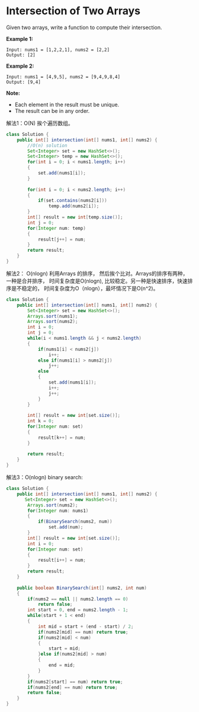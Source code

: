 # Intersection of Two Arrays



Given two arrays, write a function to compute their intersection.

**Example 1:**

```text
Input: nums1 = [1,2,2,1], nums2 = [2,2]
Output: [2]
```

**Example 2:**

```text
Input: nums1 = [4,9,5], nums2 = [9,4,9,8,4]
Output: [9,4]
```

**Note:**

* Each element in the result must be unique.
* The result can be in any order.

解法1：O\(N\) 挨个遍历数组。

```java
class Solution {
    public int[] intersection(int[] nums1, int[] nums2) {
        //O(n) solution
        Set<Integer> set = new HashSet<>();
        Set<Integer> temp = new HashSet<>();
        for(int i = 0; i < nums1.length; i++)
        {
            set.add(nums1[i]);
        }
        
        for(int i = 0; i < nums2.length; i++)
        {
            if(set.contains(nums2[i]))
                temp.add(nums2[i]);
        }
        int[] result = new int[temp.size()];
        int j = 0;
        for(Integer num: temp)
        {
            result[j++] = num;
        }
        return result;
    }
}
```

解法2： O\(nlogn\) 利用Arrays 的排序， 然后挨个比对。Arrays的排序有两种， 一种是合并排序， 时间复杂度是O\(nlogn\), 比较稳定。另一种是快速排序，快速排序是不稳定的， 时间复杂度为O（nlogn），最坏情况下是O\(n^2\)。

```java
class Solution {
    public int[] intersection(int[] nums1, int[] nums2) {
        Set<Integer> set = new HashSet<>();
        Arrays.sort(nums1);
        Arrays.sort(nums2);
        int i = 0;
        int j = 0;
        while(i < nums1.length && j < nums2.length)
        {
            if(nums1[i] < nums2[j])
                i++;
            else if(nums1[i] > nums2[j])
                j++;
            else
            {
                set.add(nums1[i]);
                i++;
                j++;    
            }
        }
        
        int[] result = new int[set.size()];
        int k = 0;
        for(Integer num: set)
        {
            result[k++] = num;
        }
        
        return result;
    }
}
```

解法3：O\(nlogn\) binary search:

```java
class Solution {
    public int[] intersection(int[] nums1, int[] nums2) {
       Set<Integer> set = new HashSet<>();
        Arrays.sort(nums2);
        for(Integer num: nums1)
        {
            if(BinarySearch(nums2, num))
                set.add(num);
        }
        int[] result = new int[set.size()];
        int i = 0;
        for(Integer num: set)
        {
            result[i++] = num;
        }
        return result;
    }
    
    public boolean BinarySearch(int[] nums2, int num)
    {
        if(nums2 == null || nums2.length == 0)
            return false;
        int start = 0, end = nums2.length - 1;
        while(start + 1 < end)
        {
            int mid = start + (end - start) / 2;
            if(nums2[mid] == num) return true;
            if(nums2[mid] < num)
            {
                start = mid;
            }else if(nums2[mid] > num)
            {
                end = mid;
            }
        }
        if(nums2[start] == num) return true;
        if(nums2[end] == num) return true;
        return false;
    }
}
```



